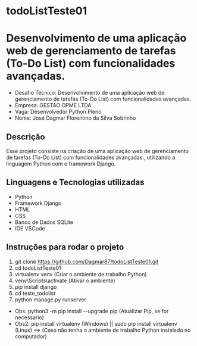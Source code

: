 # todoListTeste01
# Desenvolvimento de uma aplicação web de gerenciamento de tarefas (To-Do List) com funcionalidades avançadas.
- Desafio Técnico: Desenvolvimento de uma aplicação web de gerenciamento de tarefas (To-Do List) com funcionalidades avançadas.
- Empresa: GESTAO OPME LTDA
- Vaga: Desenvolvedor Python Pleno
- Nome: José Dagmar Florentino da Silva Sobrinho

## Descrição

Esse projeto consiste na criação de uma aplicação web de gerenciamento de tarefas (To-Do List) com funcionalidades avançadas., utilizando a linguagem Python com o framework Django.

## Linguagens e Tecnologias utilizadas

- Python
- Framework Django 
- HTML
- CSS
- Banco de Dados SQLite
- IDE VSCode

## Instruções para rodar o projeto

1. git clone https://github.com/Dagmar87/todoListTeste01.git
2. cd todoListTeste01
3. virtualenv venv (Criar o ambiente de trabalho Python)
4. venv\Scripts\activate (Ativar o ambiente)
5. pip install django
6. cd teste_todolist
7. python manage.py runserver

+ Obs: python3 -m pip install --upgrade pip (Atualizar Pip, se for necessario)
+ Obs2: pip install virtualenv (Windows) || sudo pip install virtualenv (Linux) ==> (Caso não tenha o ambiente de trabalho Python instalado no computador)

